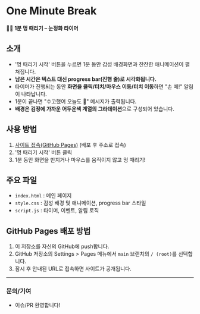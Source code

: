# One Minute Break

🧘‍♀️ **1분 멍 때리기 – 눈정화 타이머**

## 소개
- '멍 때리기 시작' 버튼을 누르면 1분 동안 감성 배경화면과 잔잔한 애니메이션이 펼쳐집니다.
- **남은 시간은 텍스트 대신 progress bar(진행 줄)로 시각화됩니다.**
- 타이머가 진행되는 동안 **화면을 클릭/터치/마우스 이동/터치 이동**하면 "손 떼!" 알림이 나타납니다.
- 1분이 끝나면 "수고했어 오늘도 🌿" 메시지가 출력됩니다.
- **배경은 검정에 가까운 어두운색 계열의 그라데이션**으로 구성되어 있습니다.

## 사용 방법
1. [사이트 접속(GitHub Pages)](https://<your-github-username>.github.io/one-minute-break/) (배포 후 주소로 접속)
2. '멍 때리기 시작' 버튼 클릭
3. 1분 동안 화면을 만지거나 마우스를 움직이지 않고 멍 때리기!

## 주요 파일
- `index.html` : 메인 페이지
- `style.css` : 감성 배경 및 애니메이션, progress bar 스타일
- `script.js` : 타이머, 이벤트, 알림 로직

## GitHub Pages 배포 방법
1. 이 저장소를 자신의 GitHub에 push합니다.
2. GitHub 저장소의 Settings > Pages 메뉴에서 `main` 브랜치의 `/ (root)`를 선택합니다.
3. 잠시 후 안내된 URL로 접속하면 사이트가 공개됩니다.

---

### 문의/기여
- 이슈/PR 환영합니다!